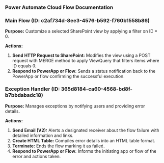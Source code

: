 ### Power Automate Cloud Flow Documentation


### Main Flow (ID: c2af734d-8ee3-4576-b592-f760b1558b86)
**Purpose:** Customize a selected SharePoint view by applying a filter on ID = 0.

**Actions:**
1. **Send HTTP Request to SharePoint:** Modifies the view using a POST request with MERGE method to apply ViewQuery that filters items where ID equals 0.
2. **Respond to PowerApp or Flow:** Sends a status notification back to the PowerApp or flow confirming the successful execution.

### Exception Handler (ID: 365d8184-ca60-4568-bd8f-b7bbdabadc18)
**Purpose:** Manages exceptions by notifying users and providing error details.

**Actions:**
1. **Send Email (V2):** Alerts a designated receiver about the flow failure with detailed information and links.
2. **Create HTML Table:** Compiles error details into an HTML table format.
3. **Terminate:** Ends the flow marking it as failed.
4. **Respond to PowerApp or Flow:** Informs the initiating app or flow of the error and actions taken.

